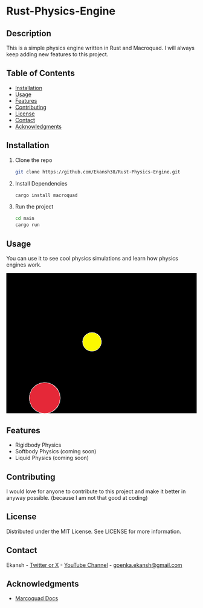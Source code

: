 # Rust-Physics-Engine

## Description

This is a simple physics engine written in Rust and Macroquad.
I will always keep adding new features to this project.

## Table of Contents

- [Installation](#installation)
- [Usage](#usage)
- [Features](#features)
- [Contributing](#contributing)
- [License](#license)
- [Contact](#contact)
- [Acknowledgments](#acknowledgments)

## Installation

1. Clone the repo

   ```sh
   git clone https://github.com/Ekansh38/Rust-Physics-Engine.git

   ```

2. Install Dependencies

   ```sh
   cargo install macroquad
   ```

3. Run the project
   ```sh
   cd main
   cargo run
   ```

## Usage

You can use it to see cool physics simulations and learn how physics engines work.

![Screenshot of the project](./images/Screenshot.png)

## Features

- Rigidbody Physics
- Softbody Physics (coming soon)
- Liquid Physics (coming soon)

## Contributing

I would love for anyone to contribute to this project and make it better in anyway possible. (because I am not that good at coding)

## License

Distributed under the MIT License. See LICENSE for more information.

## Contact

Ekansh - [Twitter or X](https://x.com/mister_byte_) - [YouTube Channel](https://www.youtube.com/@mister_byte_) - goenka.ekansh@gmail.com

## Acknowledgments

- [Marcoquad Docs](https://macroquad.rs)
